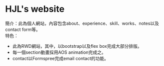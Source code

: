 <h1>HJL's website</h1>
簡介：此為個人網站，內容包含about、experience、skill、works、notes以及contact form等。<br>
特色：
<ul>
  <li>此為RWD網站，其中，以bootstrap以及flex box完成大部分排版。</li>
  <li>每一個section動畫採用AOS animation完成之。</li>
  <li>contact以Formspree完成email contact的功能。</li>
</ul>


